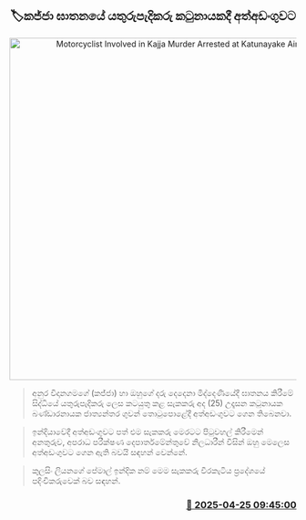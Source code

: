 <p align='center'><b><h2 align='center' title='Motorcyclist Involved in Kajja Murder Arrested at Katunayake Airport'>🏷කජ්ජා ඝාතනයේ යතුරුපැදිකරු කටුනායකදී අත්අඩංගුවට</h2></b></p>
<p align='center'><img src='https://helakuru.sgp1.cdn.digitaloceanspaces.com/esana/images/lib/arrested-2[1].jpg' width='600' alt='Motorcyclist Involved in Kajja Murder Arrested at Katunayake Airport'></p>

> අනුර විදානගමගේ (කජ්ජා) හා ඔහුගේ දරු දෙදෙනා මිද්දෙණියේදී ඝාතනය කිරීමේ සිද්ධියේ යතුරුපැදිකරු ලෙස කටයුතු කළ සැකකරු අද (25) උදෑසන කටුනායක බණ්ඩාරනායක ජාත්‍යන්තර ගුවන් තොටුපොළේදී අත්අඩංගුවට ගෙන තිබෙනවා.

> ඉන්දියාවේදී අත්අඩංගුවට පත් එම සැකකරු මෙරටට පිටුවහල් කිරීමෙන් අනතුරුව, අපරාධ පරීක්ෂණ දෙපාර්තමේන්තුවේ නිලධාරීන් විසින් ඔහු මෙලෙස අත්අඩංගුවට ගෙන ඇති බවයි සඳහන් වෙන්නේ.

> කුලසිං ලියනගේ පේමාල් ඉන්දික නම් මෙම සැකකරු වීරකැටිය ප්‍රදේශයේ පදිංචිකරුවෙක් බව සඳහන්.



<h3 align='right'><a href='https://www.helakuru.lk/esana/p/109535/'>📅 2025-04-25 09:45:00</a></h3>
